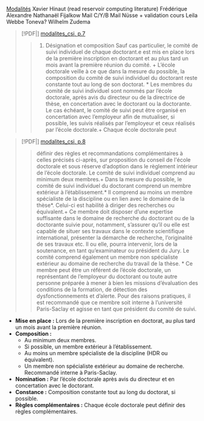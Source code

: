 [Modalités](PhD/CSI/modalites_csi.pdf)
Xavier Hinaut (read reservoir computing literature)
Frédérique Alexandre
Nathanaël Fijalkow
Mail C/Y/B 
Mail Nüsse + validation cours
Leila Webbe
Toneva?
Wilhelm Zudema
> [!PDF|] [modalites_csi, p.7](PhD/CSI/modalites_csi.pdf#page=7&selection=59,0,79,27)
> > 1. Désignation et composition 
> > Sauf cas particulier, le comité de suivi individuel de chaque doctorant.e est mis en place lors de la première inscription en doctorant et au plus tard un mois avant la première réunion du comité. + L’école doctorale veille à ce que dans la mesure du possible, la composition du comité de suivi individuel du doctorant reste constante tout au long de son doctorat. * Les membres du comité de suivi individuel sont nommés par l’école doctorale, après avis du directeur ou de la directrice de thèse, en concertation avec le doctorant ou la doctorante. Le cas échéant, le comité de suivi peut être organisé en concertation avec l’employeur afin de mutualiser, si possible, les suivis réalisés par l’employeur et ceux réalisés par l’école doctorale.+ Chaque école doctorale peut

> [!PDF|] [modalites_csi, p.8](PhD/CSI/modalites_csi.pdf#page=8&selection=5,0,51,33)
> > définir des règles et recommandations complémentaires à celles précisés ci-après, sur proposition du conseil de l'école doctorale et sous réserve d’adoption dans le règlement intérieur de l’école doctorale. Le comité de suivi individuel comprend au minimum deux membres.+ Dans la mesure du possible, le comité de suivi individuel du doctorant comprend un membre extérieur à l’établissement.* Il comprend au moins un membre spécialiste de la discipline ou en lien avec le domaine de la thèse*. Celui-ci est habilité à diriger des recherches ou équivalent.+ Ce membre doit disposer d’une expertise suffisante dans le domaine de recherche du doctorant ou de la doctorante suivie pour, notamment, s’assurer qu’il ou elle est capable de situer ses travaux dans le contexte scientifique international, présenter la démarche de recherche, l’originalité de ses travaux etc. Il ou elle, pourra intervenir, lors de la soutenance, en tant qu’examinateur ou président du Jury. Le comité comprend également un membre non spécialiste extérieur au domaine de recherche du travail de la thèse. * Ce membre peut être un référent de l’école doctorale, un représentant de l’employeur du doctorant ou toute autre personne préparée à mener à bien les missions d’évaluation des conditions de la formation, de détection des dysfonctionnements et d’alerte. Pour des raisons pratiques, il est recommandé que ce membre soit interne à l’université Paris-Saclay et agisse en tant que président du comité de suivi.

* **Mise en place :** Lors de la première inscription en doctorat, au plus tard un mois avant la première réunion.
*   **Composition :**
    *   Au minimum deux membres.
    *   Si possible, un membre extérieur à l’établissement.
    *   Au moins un membre spécialiste de la discipline (HDR ou équivalent).
    *   Un membre non spécialiste extérieur au domaine de recherche. Recommandé interne à Paris-Saclay.
*   **Nomination :** Par l’école doctorale après avis du directeur et en concertation avec le doctorant.
*   **Constance :** Composition constante tout au long du doctorat, si possible.
*   **Règles complémentaires :** Chaque école doctorale peut définir des règles complémentaires.
